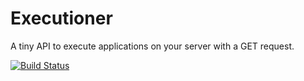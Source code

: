 # Executioner

A tiny API to execute applications on your server with a GET request.

[![Build Status](https://travis-ci.org/abeMedia/executioner.svg?branch=master)](https://travis-ci.org/abeMedia/executioner)